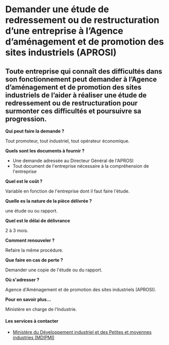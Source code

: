 # Demander une étude de redressement ou de restructuration d’une entreprise à l’Agence d’aménagement et de promotion des sites industriels (APROSI)

Toute entreprise qui connaît des difficultés dans son fonctionnement peut demander à l’Agence d’aménagement et de promotion des sites industriels de l’aider à réaliser une étude de redressement ou de restructuration pour surmonter ces difficultés et poursuivre sa progression.
------------------------------------------------------------------------------------------------------------------------------------------------------------------------------------------------------------------------------------------------------------------------------------

**Qui peut faire la demande ?**

Tout promoteur, tout industriel, tout opérateur économique.

**Quels sont les documents à fournir ?**

*   Une demande adressée au Directeur Général de l'APROSI
*   Tout document de l'entreprise nécessaire à la compréhension de l'entreprise

**Quel est le coût ?**

Variable en fonction de l'entreprise dont il faut faire l'étude.

**Quelle es la nature de la pièce délivrée ?**

une étude ou ou rapport.

**Quel est le délai de délivrance**

2 à 3 mois.

**Comment renouveler ?**

Refaire la même procédure.

**Que faire en cas de perte ?**

Demander une copie de l'étude ou du rapport.

**Où s'adresser ?**

Agence d'Aménagement et de promotion des sites industriels (APROSI).

**Pour en savoir plus...** 

Ministère en charge de l'Industrie.

#### Les services à contacter

*   [Ministère du Développement industriel et des Petites et moyennes industries (MDIPMI)](../../../services/ministere-du-developpement-industriel-et-des-petites-et-moyennes-industries-mdipmi.md)